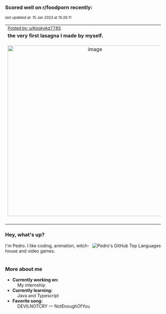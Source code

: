 ### Scored well on r/foodporn recently:

<p align="left"><sub>last updated at: 15 Jan 2023 at 15:26:11</sub></p>

|   |
| --- |
| <sub>[Posted by: u/KookyAd7785][source]</sub> |
| **the very first lasagna I made by myself.** | 
|<p align="center"> <img alt="image" src="https://i.redd.it/qcd3rracj2ca1.jpg" width="550" /> </p>|
|   |

### Hey, what's up?
<img align="right" alt="Pedro's GitHub Top Languages" src="https://github-readme-stats.vercel.app/api/top-langs/?username=PedrosUsername&exclude_repo=HW2&layout=compact" />

I'm Pedro. I like coding, animation, witch-house and video games.<br><br>

### More about me
- **Currently working on:**  
&nbsp;&nbsp;&nbsp;&nbsp;My internship
- **Currently learning:**  
&nbsp;&nbsp;&nbsp;&nbsp;Java and Typescript
- **Favorite song:**  
&nbsp;&nbsp;&nbsp;&nbsp;DEVILNOTCRY — NotEnoughOfYou<br><br>

  



  
  
  
[linkedin]: https://linkedin.com/in/pedro-h-r-gomes-8a487b14a/
[gmail]: mailto:pilique11@gmail.com
[source]: https://reddit.com/r/FoodPorn/comments/10br3f1/the_very_first_lasagna_i_made_by_myself/
[redditAPI]: https://www.reddit.com/dev/api/